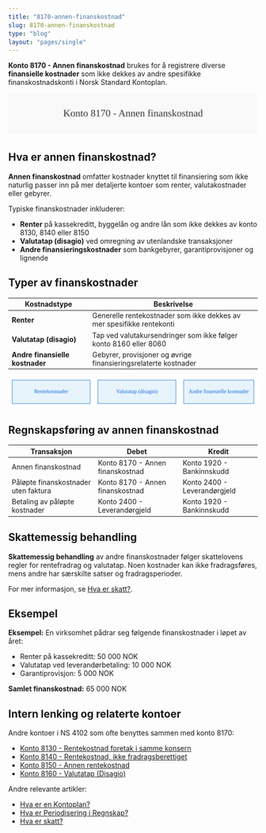 ```yaml
---
title: "8170-annen-finanskostnad"
slug: 8170-annen-finanskostnad
type: "blog"
layout: "pages/single"
---
```


**Konto 8170 - Annen finanskostnad** brukes for å registrere diverse **finansielle kostnader** som ikke dekkes av andre spesifikke finanskostnadskonti i Norsk Standard Kontoplan.

![Illustrasjon av konto 8170 Annen finanskostnad](8170-annen-finanskostnad-image.svg)

## Hva er annen finanskostnad?

**Annen finanskostnad** omfatter kostnader knyttet til finansiering som ikke naturlig passer inn på mer detaljerte kontoer som renter, valutakostnader eller gebyrer.

Typiske finanskostnader inkluderer:

* **Renter** på kassekreditt, byggelån og andre lån som ikke dekkes av konto 8130, 8140 eller 8150
* **Valutatap (disagio)** ved omregning av utenlandske transaksjoner
* **Andre finansieringskostnader** som bankgebyrer, garantiprovisjoner og lignende

## Typer av finanskostnader

| Kostnadstype                | Beskrivelse                                                        |
|-----------------------------|--------------------------------------------------------------------|
| **Renter**                  | Generelle rentekostnader som ikke dekkes av mer spesifikke rentekonti |
| **Valutatap (disagio)**     | Tap ved valutakursendringer som ikke følger konto 8160 eller 8060    |
| **Andre finansielle kostnader** | Gebyrer, provisjoner og øvrige finansieringsrelaterte kostnader        |

![Typer av finanskostnader](8170-finanskostnad-typer.svg)

## Regnskapsføring av annen finanskostnad

| Transaksjon                                 | Debet                                   | Kredit                       |
|---------------------------------------------|-----------------------------------------|------------------------------|
| Annen finanskostnad                         | Konto 8170 - Annen finanskostnad        | Konto 1920 - Bankinnskudd    |
| Påløpte finanskostnader uten faktura        | Konto 8170 - Annen finanskostnad        | Konto 2400 - Leverandørgjeld |
| Betaling av påløpte kostnader               | Konto 2400 - Leverandørgjeld            | Konto 1920 - Bankinnskudd    |

## Skattemessig behandling

**Skattemessig behandling** av andre finanskostnader følger skattelovens regler for rentefradrag og valutatap. Noen kostnader kan ikke fradragsføres, mens andre har særskilte satser og fradragsperioder.

For mer informasjon, se [Hva er skatt?](/blogs/regnskap/hva-er-skatt "Hva er skatt? Oversikt over skatteregler i Norge").

## Eksempel

**Eksempel:** En virksomhet pådrar seg følgende finanskostnader i løpet av året:

* Renter på kassekreditt: 50 000 NOK
* Valutatap ved leverandørbetaling: 10 000 NOK
* Garantiprovisjon: 5 000 NOK

**Samlet finanskostnad:** 65 000 NOK

## Intern lenking og relaterte kontoer

Andre kontoer i NS 4102 som ofte benyttes sammen med konto 8170:

* [Konto 8130 - Rentekostnad foretak i samme konsern](/blogs/kontoplan/8130-rentekostnad-foretak-i-samme-konsern "Konto 8130 - Rentekostnad foretak i samme konsern")
* [Konto 8140 - Rentekostnad, ikke fradragsberettiget](/blogs/kontoplan/8140-rentekostnad-ikke-fradragsberettiget "Konto 8140 - Rentekostnad, ikke fradragsberettiget i Norsk Standard Kontoplan")
* [Konto 8150 - Annen rentekostnad](/blogs/kontoplan/8150-annen-rentekostnad "Konto 8150 - Annen rentekostnad: Guide til andre rentekostnader")
* [Konto 8160 - Valutatap (Disagio)](/blogs/kontoplan/8160-valutatap-disagio "Konto 8160 - Valutatap (Disagio)")

Andre relevante artikler:

* [Hva er en Kontoplan?](/blogs/regnskap/hva-er-kontoplan "Hva er en Kontoplan? Komplett guide til kontoplaner i norsk regnskap")
* [Hva er Periodisering i Regnskap?](/blogs/regnskap/hva-er-periodisering "Hva er Periodisering i Regnskap? Guide til periodisering av kostnader og inntekter")
* [Hva er skatt?](/blogs/regnskap/hva-er-skatt "Hva er skatt? Oversikt over skatteregler i Norge")

